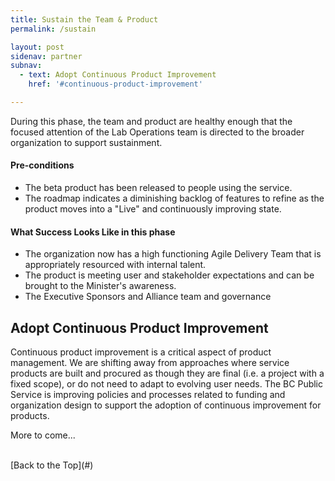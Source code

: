```yaml
---
title: Sustain the Team & Product
permalink: /sustain

layout: post
sidenav: partner
subnav:
  - text: Adopt Continuous Product Improvement
    href: '#continuous-product-improvement'

---
```

During this phase, the team and product are healthy enough that the focused attention of the Lab Operations team is directed to the broader organization to support sustainment.

#### Pre-conditions
- The beta product has been released to people using the service.
- The roadmap indicates a diminishing backlog of features to refine as the product moves into a "Live" and continuously improving state.

#### What Success Looks Like in this phase
- The organization now has a high functioning Agile Delivery Team that is appropriately resourced with internal talent.
- The product is meeting user and stakeholder expectations and can be brought to the Minister's awareness.
- The Executive Sponsors and Alliance team and governance

## Adopt Continuous Product Improvement
Continuous product improvement is a critical aspect of product management. We are shifting away from approaches where service products are built and procured as though they are final (i.e. a project with a fixed scope), or do not need to adapt to evolving user needs. The BC Public Service is improving policies and processes related to funding and organization design to support the adoption of continuous improvement for products.

More to come...







<br/>
[Back to the Top](#)
